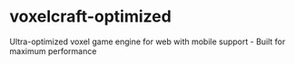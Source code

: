 # voxelcraft-optimized
Ultra-optimized voxel game engine for web with mobile support - Built for maximum performance
